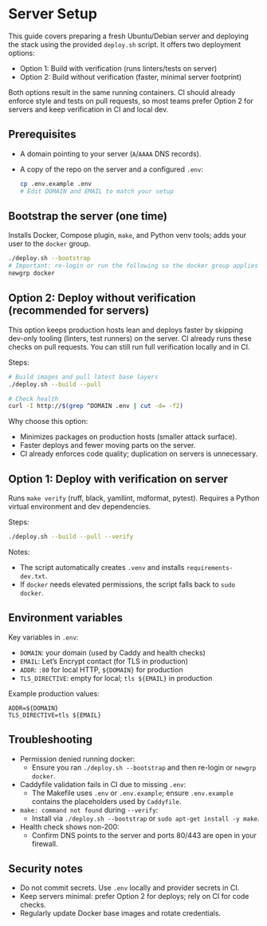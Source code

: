 # Server Setup

This guide covers preparing a fresh Ubuntu/Debian server and deploying the
stack using the provided `deploy.sh` script. It offers two deployment options:

- Option 1: Build with verification (runs linters/tests on server)
- Option 2: Build without verification (faster, minimal server footprint)

Both options result in the same running containers. CI should already enforce
style and tests on pull requests, so most teams prefer Option 2 for servers and
keep verification in CI and local dev.

## Prerequisites

- A domain pointing to your server (`A`/`AAAA` DNS records).
- A copy of the repo on the server and a configured `.env`:

  ```bash
  cp .env.example .env
  # Edit DOMAIN and EMAIL to match your setup
  ```

## Bootstrap the server (one time)

Installs Docker, Compose plugin, `make`, and Python venv tools; adds your user
to the `docker` group.

```bash
./deploy.sh --bootstrap
# Important: re-login or run the following so the docker group applies
newgrp docker
```

## Option 2: Deploy without verification (recommended for servers)

This option keeps production hosts lean and deploys faster by skipping dev-only
tooling (linters, test runners) on the server. CI already runs these checks on
pull requests. You can still run full verification locally and in CI.

Steps:

```bash
# Build images and pull latest base layers
./deploy.sh --build --pull

# Check health
curl -I http://$(grep ^DOMAIN .env | cut -d= -f2)
```

Why choose this option:

- Minimizes packages on production hosts (smaller attack surface).
- Faster deploys and fewer moving parts on the server.
- CI already enforces code quality; duplication on servers is unnecessary.

## Option 1: Deploy with verification on server

Runs `make verify` (ruff, black, yamllint, mdformat, pytest). Requires a Python
virtual environment and dev dependencies.

Steps:

```bash
./deploy.sh --build --pull --verify
```

Notes:

- The script automatically creates `.venv` and installs `requirements-dev.txt`.
- If `docker` needs elevated permissions, the script falls back to `sudo docker`.

## Environment variables

Key variables in `.env`:

- `DOMAIN`: your domain (used by Caddy and health checks)
- `EMAIL`: Let’s Encrypt contact (for TLS in production)
- `ADDR`: `:80` for local HTTP, `${DOMAIN}` for production
- `TLS_DIRECTIVE`: empty for local; `tls ${EMAIL}` in production

Example production values:

```env
ADDR=${DOMAIN}
TLS_DIRECTIVE=tls ${EMAIL}
```

## Troubleshooting

- Permission denied running docker:
  - Ensure you ran `./deploy.sh --bootstrap` and then re-login or `newgrp docker`.
- Caddyfile validation fails in CI due to missing `.env`:
  - The Makefile uses `.env` or `.env.example`; ensure `.env.example` contains
    the placeholders used by `Caddyfile`.
- `make: command not found` during `--verify`:
  - Install via `./deploy.sh --bootstrap` or `sudo apt-get install -y make`.
- Health check shows non-200:
  - Confirm DNS points to the server and ports 80/443 are open in your firewall.

## Security notes

- Do not commit secrets. Use `.env` locally and provider secrets in CI.
- Keep servers minimal: prefer Option 2 for deploys; rely on CI for code checks.
- Regularly update Docker base images and rotate credentials.

